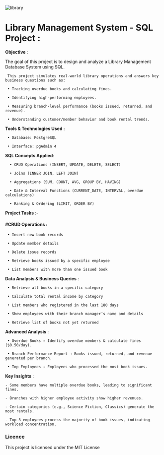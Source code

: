 


![library](https://github.com/user-attachments/assets/701f9ffe-ea2d-4fb3-9316-5d03a0d1d8b4)

# Library Management System - SQL Project :

**Objective** :

 The goal of this project is to design and analyze a Library Management Database System using SQL. 
     
     This project simulates real-world library operations and answers key business questions such as: 
     
     • Tracking overdue books and calculating fines. 
     
     • Identifying high-performing employees. 
     
     • Measuring branch-level performance (books issued, returned, and revenue). 
     
     • Understanding customer/member behavior and book rental trends.

**Tools & Technologies Used** :

     • Database: PostgreSQL

     • Interface: pgAdmin 4

 **SQL Concepts Applied**: 
     
      • CRUD Operations (INSERT, UPDATE, DELETE, SELECT) 
     
      • Joins (INNER JOIN, LEFT JOIN) 
     
      • Aggregations (SUM, COUNT, AVG, GROUP BY, HAVING) 
     
      • Date & Interval Functions (CURRENT_DATE, INTERVAL, overdue calculations) 
     
      • Ranking & Ordering (LIMIT, ORDER BY) 

**Project Tasks** :- 

#### #CRUD Operations :
      
     • Insert new book records 
   
     • Update member details 
    
     • Delete issue records 
    
     • Retrieve books issued by a specific employee 
    
     • List members with more than one issued book 
    
**Data Analysis & Business Queries** : 

     • Retrieve all books in a specific category 
     
     • Calculate total rental income by category 
     
     • List members who registered in the last 180 days 
     
     • Show employees with their branch manager’s name and details 

     • Retrieve list of books not yet returned 
     
**Advanced Analysis** :

     • Overdue Books → Identify overdue members & calculate fines ($0.50/day). 
     
     • Branch Performance Report → Books issued, returned, and revenue generated per branch. 
     
     • Top Employees → Employees who processed the most book issues.

**Key Insights** : 
    
    - Some members have multiple overdue books, leading to significant fines. 
    
    - Branches with higher employee activity show higher revenues. 
    
    - Certain categories (e.g., Science Fiction, Classics) generate the most rentals. 
    
    - Top 3 employees process the majority of book issues, indicating workload concentration.

### Licence
This project is licensed under the MIT License 
